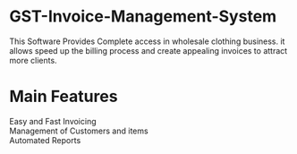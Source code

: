 # GST-Invoice-Management-System
This Software Provides Complete access in wholesale clothing business. it allows speed up the billing process and create appealing invoices to attract more clients.
# Main Features
Easy and Fast Invoicing <br />
Management of Customers and items <br />
Automated Reports
